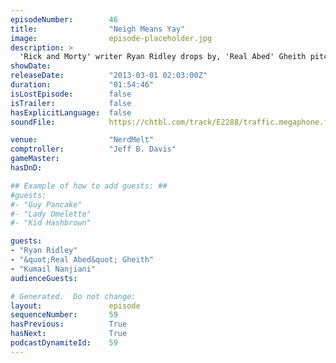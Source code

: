 ```yaml
---
episodeNumber:        46
title:                "Neigh Means Yay"
image:                episode-placeholder.jpg
description: >
  'Rick and Morty' writer Ryan Ridley drops by, 'Real Abed' Gheith pitches his insane restuarant and Kumail Nanjiani reveals secrets to brown acting. In D&D: the party climbs into a hole.
showDate:             
releaseDate:          "2013-03-01 02:03:00Z"
duration:             "01:54:46"
isLostEpisode:        false
isTrailer:            false
hasExplicitLanguage:  false
soundFile:            https://chtbl.com/track/E2288/traffic.megaphone.fm/STA8748679485.mp3?updated=1554494005

venue:                "NerdMelt"
comptroller:          "Jeff B. Davis"
gameMaster:           
hasDnD:               

## Example of how to add guests: ##
#guests:
#- "Guy Pancake"
#- "Lady Omelette"
#- "Kid Hashbrown"

guests:
- "Ryan Ridley"
- "&quot;Real Abed&quot; Gheith"
- "Kumail Nanjiani"
audienceGuests:

# Generated.  Do not change:
layout:               episode
sequenceNumber:       59
hasPrevious:          True
hasNext:              True
podcastDynamiteId:    59
---
```


<!-- The episode description will be rendered here -->
<!-- Add your content below here -->

